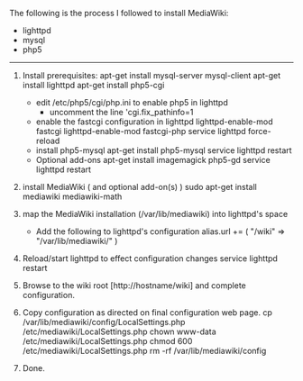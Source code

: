 The following is the process I followed to install MediaWiki:
* lighttpd
* mysql
* php5

----

1. Install prerequisites:
    apt-get install mysql-server mysql-client
    apt-get install lighttpd
    apt-get install php5-cgi
    * edit /etc/php5/cgi/php.ini to enable php5 in lighttpd
        - uncomment the line 'cgi.fix_pathinfo=1
    * enable the fastcgi configuration in lighttpd
    lighttpd-enable-mod fastcgi
    lighttpd-enable-mod fastcgi-php
    service lighttpd force-reload
    * install php5-mysql
    apt-get install php5-mysql
    service lighttpd restart
    * Optional add-ons
    apt-get install imagemagick php5-gd
    service lighttpd restart

2. install MediaWiki ( and optional add-on(s) )
    sudo apt-get install mediawiki mediawiki-math

3. map the MediaWiki installation (/var/lib/mediawiki) into lighttpd's space
    * Add the following to lighttpd's configuration
    alias.url += ( "/wiki" => "/var/lib/mediawiki/" )

4. Reload/start lighttpd to effect configuration changes
    service lighttpd restart

5. Browse to the wiki root [http://hostname/wiki] and complete
   configuration.

6. Copy configuration as directed on final configuration web page.
    cp /var/lib/mediawiki/config/LocalSettings.php /etc/mediawiki/LocalSettings.php
    chown www-data /etc/mediawiki/LocalSettings.php
    chmod 600 /etc/mediawiki/LocalSettings.php
    rm -rf /var/lib/mediawiki/config

7. Done.
